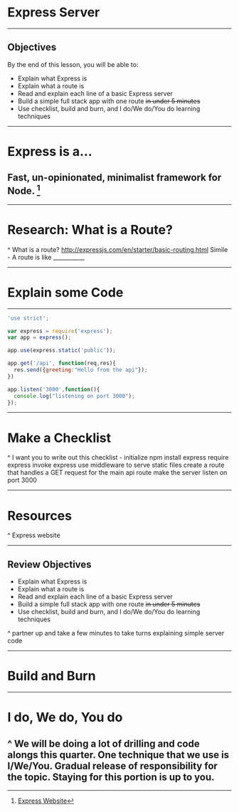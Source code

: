 # Express Server

---

## Objectives

By the end of this lesson, you will be able to:

- Explain what Express is
- Explain what a route is
- Read and explain each line of a basic Express server
- Build a simple full stack app with one route ~~in under 5 minutes~~
- Use checklist, build and burn, and I do/We do/You do learning techniques

---

# Express is a...
## Fast, un-opinionated, minimalist framework for Node. [^1]

[^1]:[Express Website](http://expressjs.com/)

---

# Research: What is a Route?

^ What is a route? http://expressjs.com/en/starter/basic-routing.html
Simile - A route is like ___________

---

# Explain some Code

---

```javascript
'use strict';

var express = require('express');
var app = express();

app.use(express.static('public'));

app.get('/api', function(req,res){
  res.send({greeting:"Hello from the api"});
})

app.listen('3000',function(){
  console.log("listening on port 3000");
});
```

---

# Make a Checklist

^ I want you to write out this checklist -
initialize npm
install express
require express
invoke express
use middleware to serve static files
create a route that handles a GET request for the main api route
make the server listen on port 3000

---

# Resources

^ Express website

---

## Review Objectives

- Explain what Express is
- Explain what a route is
- Read and explain each line of a basic Express server
- Build a simple full stack app with one route ~~in under 5 minutes~~
- Use checklist, build and burn, and I do/We do/You do learning techniques

^ partner up and take a few minutes to take turns explaining simple server code

---

# Build and Burn

---

# I do, We do, You do

^ We will be doing a lot of drilling and code alongs this quarter. One technique that we use is I/We/You. Gradual release of responsibility for the topic.
Staying for this portion is up to you.
---
